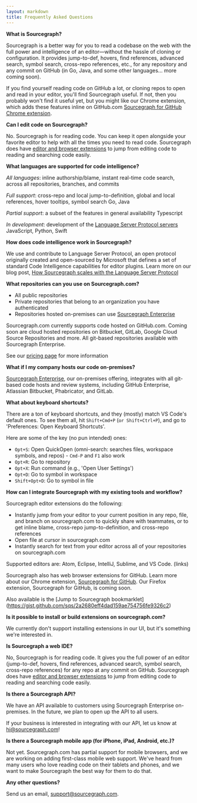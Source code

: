 ```yaml
---
layout: markdown
title: Frequently Asked Questions
---
```


**What is Sourcegraph?**

Sourcegraph is a better way for you to read a codebase on the web with the full power and intelligence of an editor—without the hassle of cloning or configuration. It provides jump-to-def, hovers, find references, advanced search, symbol search, cross-repo references, etc., for any repository and any commit on GitHub (in Go, Java, and some other languages... more coming soon).

If you find yourself reading code on GitHub a lot, or cloning repos to open and read in your editor, you'll find Sourcegraph useful. If not, then you probably won't find it useful yet, but you might like our Chrome extension, which adds these features inline on GitHub.com [Sourcegraph for GitHub Chrome extension](https://chrome.google.com/webstore/detail/sourcegraph-for-github/dgjhfomjieaadpoljlnidmbgkdffpack).

**Can I edit code on Sourcegraph?**

No. Sourcegraph is for reading code. You can keep it open alongside your favorite editor to help with all the times you need to read code. Sourcegraph does have [editor and browser extensions](#extensions) to jump from editing code to reading and searching code easily. 

**What languages are supported for code intelligence?**
<!--See full language support information in our documentation (link to language matrix in /docs).-->
_All languages_: inline authorship/blame, instant real-time code search, across all repositories, branches, and commits

_Full support_: cross-repo and local jump-to-definition, global and local references, hover tooltips, symbol search
Go, Java

_Partial support_: a subset of the features in general availability
Typescript

_In development_: development of the [Language Server Protocol servers](http://langserver.org/)
JavaScript, Python, Swift
<!--Need to update languages on docs and master plan-->

**How does code intelligence work in Sourcegraph?**

We use and contribute to Language Server Protocol, an open protocol originally created and open-sourced by Microsoft that defines a set of standard Code Intelligence capabilities for editor plugins. Learn more on our blog post, [How Sourcegraph scales with the Language Server Protocol](https://text.sourcegraph.com/how-sourcegraph-scales-with-the-language-server-protocol-a4e8fd3fbae5)

**What repositories can you use on Sourcegraph.com?**

* All public repositories 
* Private repositories that belong to an organization you have authenticated
* Repositories hosted on-premises can use [Sourcegraph Enterprise](https://sourcegraph.com/enterprise)

Sourcegraph.com currently supports code hosted on GitHub.com. Coming soon are cloud hosted repositories on Bitbucket, GitLab, Google Cloud Source Repositories and more. All git-based repositories available with Sourcegraph Enterprise. 

See our [pricing page](http://sourcegraph.com/pricing) for more information

**What if I my company hosts our code on-premises?**

[Sourcegraph Enterprise](https://sourcegraph.com/enterprise), our on-premises offering, integrates with all git-based code hosts and review systems, including GitHub Enterprise, Atlassian Bitbucket, Phabricator, and GitLab.

**What about keyboard shortcuts?**

There are a ton of keyboard shortcuts, and they (mostly) match VS Code's default ones. To see them all, hit `Shift+Cmd+P` (`or Shift+Ctrl+P`), and go to 'Preferences: Open Keyboard Shortcuts'.

Here are some of the key (no pun intended) ones:

* `Opt+S`: Open QuickOpen (omni-search: searches files, workspace symbols, and repos) - `Cmd-P` and `F1` also work
* `Opt+R`: Go to repository
* `Opt+X`: Run command (e.g., 'Open User Settings')
* `Opt+D`: Go to symbol in workspace
* `Shift+Opt+D`: Go to symbol in file

**<a id="extensions"></a>How can I integrate Sourcegraph with my existing tools and workflow?**

Sourcegraph editor extensions do the following:

* Instantly jump from your editor to your current position in any repo, file, and branch on sourcegraph.com to quickly share with teammates, or to get inline blame, cross-repo jump-to-definition, and cross-repo references
* Open file at cursor in sourcegraph.com
* Instantly search for text from your editor across all of your repositories on sourcegraph.com

Supported editors are: Atom, Eclipse, IntelliJ, Sublime, and VS Code. (links)

Sourcegraph also has web browser extensions for GitHub. Learn more about our Chrome extension, [Sourcegraph for GitHub](https://chrome.google.com/webstore/detail/sourcegraph-for-github/dgjhfomjieaadpoljlnidmbgkdffpack). Our Firefox extension, Sourcegraph for GitHub, is coming soon. 

Also available is the [Jump to Sourcegraph bookmarklet]
(https://gist.github.com/sqs/2a2680eff4dad159ae754756fe9326c2)

**Is it possible to install or build extensions on sourcegraph.com?** 

We currently don't support installing extensions in our UI, but it's something we're interested in.

**Is Sourcegraph a web IDE?**

No, Sourcegraph is for reading code. It gives you the full power of an editor (jump-to-def, hovers, find references, advanced search, symbol search, cross-repo references) for any repo at any commit on GitHub. Sourcegraph does have [editor and browser extensions](#extensions) to jump from editing code to reading and searching code easily.

**Is there a Sourcegraph API?**

We have an API available to customers using Sourcegraph Enterprise on-premises. In the future, we plan to open up the API to all users. 

If your business is interested in integrating with our API, let us know at [hi@sourcegraph.com](mailto:hi@sourcegraph.com)!

**Is there a Sourcegraph mobile app (for iPhone, iPad, Android, etc.)?**

Not yet. Sourcegraph.com has partial support for mobile browsers, and we are working on adding first-class mobile web support. We've heard from many users who love reading code on their tablets and phones, and we want to make Sourcegraph the best way for them to do that.

**Any other questions?**

Send us an email, <a href="mailto:support@sourcegraph.com">support@sourcegraph.com</a>.
